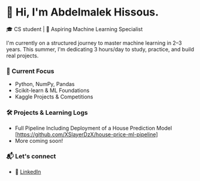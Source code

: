 # 👋 Hi, I'm Abdelmalek Hissous.

🎓 CS student | 🤖 Aspiring Machine Learning Specialist 

I'm currently on a structured journey to master machine learning in 2–3 years.
This summer, I'm dedicating 3 hours/day to study, practice, and build real projects.

### 🚀 Current Focus
- Python, NumPy, Pandas
- Scikit-learn & ML Foundations
- Kaggle Projects & Competitions

### 🛠️ Projects & Learning Logs
- Full Pipeline Including Deployment of a House Prediction Model [https://github.com/XSlayerDzX/house-price-ml-pipeline]
- More coming soon!

### 📬 Let's connect
- 🔗 [LinkedIn](https://www.linkedin.com/in/abdelmalek-hissous-835991340/)
